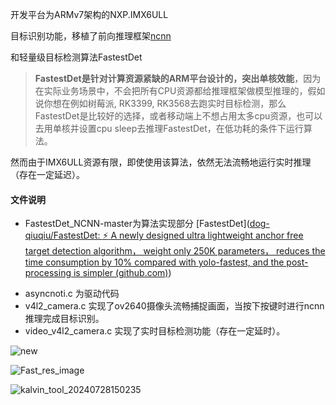 开发平台为ARMv7架构的NXP.IMX6ULL

目标识别功能，移植了前向推理框架[ncnn](https://github.com/Tencent/ncnn)

和轻量级目标检测算法FastestDet

> **FastestDet是针对计算资源紧缺的ARM平台设计的，突出单核效能**，因为在实际业务场景中，不会把所有CPU资源都给推理框架做模型推理的，假如说你想在例如树莓派, RK3399, RK3568去跑实时目标检测，那么FastestDet是比较好的选择，或者移动端上不想占用太多cpu资源，也可以去用单核并设置cpu sleep去推理FastestDet，在低功耗的条件下运行算法。

然而由于IMX6ULL资源有限，即使使用该算法，依然无法流畅地运行实时推理（存在一定延迟）。



#### 文件说明

+ FastestDet_NCNN-master为算法实现部分 [FastestDet]([dog-qiuqiu/FastestDet: :zap: A newly designed ultra lightweight anchor free target detection algorithm， weight only 250K parameters， reduces the time consumption by 10% compared with yolo-fastest, and the post-processing is simpler (github.com)](https://github.com/dog-qiuqiu/FastestDet))

- asyncnoti.c 为驱动代码
- v4l2_camera.c 实现了ov2640摄像头流畅捕捉画面，当按下按键时进行ncnn推理完成目标识别。
- video_v4l2_camera.c 实现了实时目标检测功能（存在一定延时）。



![new](C:\Users\14464\Desktop\up\README.assets\new.png)



![Fast_res_image](C:\Users\14464\Desktop\up\README.assets\Fast_res_image.png)

![kalvin_tool_20240728150235](C:\Users\14464\Desktop\up\README.assets\kalvin_tool_20240728150235.gif)